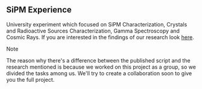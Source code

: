 ## SiPM Experience
University experiment which focused on SiPM Characterization, Crystals and Radioactive Sources Characterization, Gamma Spectroscopy and Cosmic Rays.
If you are interested in the findings of our research look [here](???).

>[!NOTE]
>The reason why there's a difference between the published script and the research mentioned is because we worked on this project as a group, so we divided the tasks among us. We'll try to create a collaboration soon to give you the full project.
